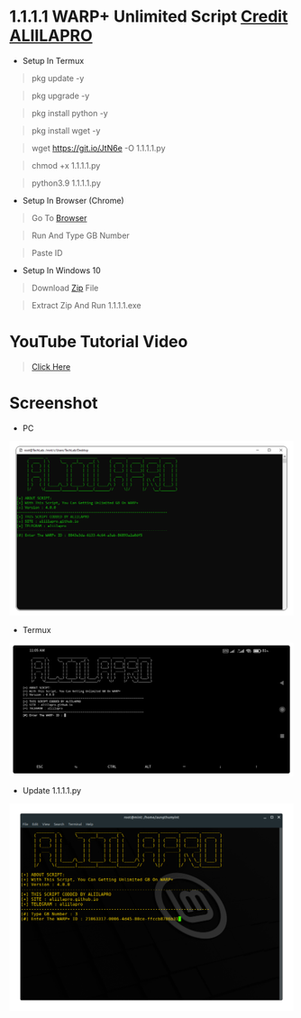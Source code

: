 # 1.1.1.1 WARP+ Unlimited Script [Credit ALIILAPRO](https://repl.it/@aliilapro)

* Setup In Termux

> pkg update -y

> pkg upgrade -y

> pkg install python -y

> pkg install wget -y

> wget https://git.io/JtN6e -O 1.1.1.1.py

> chmod +x 1.1.1.1.py

> python3.9 1.1.1.1.py

* Setup In Browser (Chrome)

> Go To [Browser](https://repl.it/@3RR0R404MM/WarpPlus#main.py)

> Run And Type GB Number

> Paste ID

* Setup In Windows 10

> Download [Zip](https://raw.githubusercontent.com/AungThuMyint/1.1.1.1/main/1.1.1.1.zip) File

> Extract Zip And Run 1.1.1.1.exe

# YouTube Tutorial Video

> [Click Here](https://youtu.be/ndzTh-G25zQ)

# Screenshot

* PC

![View](https://github.com/AungThuMyint/1.1.1.1/blob/main/1.1.1.1.png)

* Termux

![View](https://github.com/AungThuMyint/1.1.1.1/blob/main/Termux.png)

* Update 1.1.1.1.py

![View](https://github.com/AungThuMyint/1.1.1.1/blob/main/Update.png)
